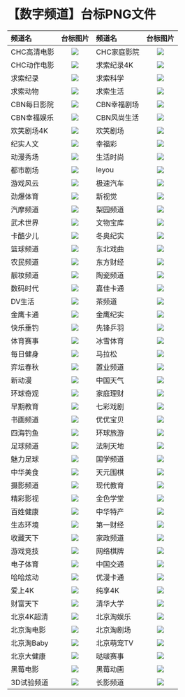 # 【数字频道】台标PNG文件
|频道名|台标图片|频道名|台标图片|
|:---|:---:|:---|:---:|
|CHC高清电影|<img src="https://raw.githubusercontent.com/wanglindl/TVlogo/main/img/CHC1.png">|CHC家庭影院|<img src="https://raw.githubusercontent.com/wanglindl/TVlogo/main/img/CHC2.png">|
|CHC动作电影|<img src="https://raw.githubusercontent.com/wanglindl/TVlogo/main/img/CHC3.png">|求索纪录4K|<img src="https://raw.githubusercontent.com/wanglindl/TVlogo/main/img/Qiusuo5.png">|
|求索纪录|<img src="https://raw.githubusercontent.com/wanglindl/TVlogo/main/img/Qiusuo1.png">|求索科学|<img src="https://raw.githubusercontent.com/wanglindl/TVlogo/main/img/Qiusuo2.png">|
|求索动物|<img src="https://raw.githubusercontent.com/wanglindl/TVlogo/main/img/Qiusuo3.png">|求索生活|<img src="https://raw.githubusercontent.com/wanglindl/TVlogo/main/img/Qiusuo4.png">|
|CBN每日影院|<img src="https://raw.githubusercontent.com/wanglindl/TVlogo/main/img/CBN1.png">|CBN幸福剧场|<img src="https://raw.githubusercontent.com/wanglindl/TVlogo/main/img/CBN2.png">|
|CBN幸福娱乐|<img src="https://raw.githubusercontent.com/wanglindl/TVlogo/main/img/CBN3.png">|CBN风尚生活|<img src="https://raw.githubusercontent.com/wanglindl/TVlogo/main/img/CBN4.png">|
|欢笑剧场4K|<img src="https://raw.githubusercontent.com/wanglindl/TVlogo/main/img/hxjc4k.png">|欢笑剧场|<img src="https://raw.githubusercontent.com/wanglindl/TVlogo/main/img/hxjchd.png">|
|纪实人文|<img src="https://raw.githubusercontent.com/wanglindl/TVlogo/main/img/jsrw.png">|幸福彩|<img src="https://raw.githubusercontent.com/wanglindl/TVlogo/main/img/xfc.png">|
|动漫秀场|<img src="https://raw.githubusercontent.com/wanglindl/TVlogo/main/img/dmxc.png">|生活时尚|<img src="https://raw.githubusercontent.com/wanglindl/TVlogo/main/img/shss.png">|
|都市剧场|<img src="https://raw.githubusercontent.com/wanglindl/TVlogo/main/img/dsjc.png">|leyou|<img src="https://raw.githubusercontent.com/wanglindl/TVlogo/main/img/leyou.png">|
|游戏风云|<img src="https://raw.githubusercontent.com/wanglindl/TVlogo/main/img/yxfy.png">|极速汽车|<img src="https://raw.githubusercontent.com/wanglindl/TVlogo/main/img/jsqc.png">|
|劲爆体育|<img src="https://raw.githubusercontent.com/wanglindl/TVlogo/main/img/jbty.png">|新视觉|<img src="https://raw.githubusercontent.com/wanglindl/TVlogo/main/img/xsj.png">|
|汽摩频道|<img src="https://raw.githubusercontent.com/wanglindl/TVlogo/main/img/qmpd.png">|梨园频道|<img src="https://raw.githubusercontent.com/wanglindl/TVlogo/main/img/lypd.png">|
|武术世界|<img src="https://raw.githubusercontent.com/wanglindl/TVlogo/main/img/wssj.png">|文物宝库|<img src="https://raw.githubusercontent.com/wanglindl/TVlogo/main/img/wwbk.png">|
|卡酷少儿|<img src="https://raw.githubusercontent.com/wanglindl/TVlogo/main/img/kakushaoer.png">|冬奥纪实|<img src="https://raw.githubusercontent.com/wanglindl/TVlogo/main/img/dajs.png">|
|篮球频道|<img src="https://raw.githubusercontent.com/wanglindl/TVlogo/main/img/lqpd.png">|东北戏曲|<img src="https://raw.githubusercontent.com/wanglindl/TVlogo/main/img/dbxq.png">|
|农民频道|<img src="https://raw.githubusercontent.com/wanglindl/TVlogo/main/img/nmpd.png">|东方财经|<img src="https://raw.githubusercontent.com/wanglindl/TVlogo/main/img/dfcj.png">|
|靓妆频道|<img src="https://raw.githubusercontent.com/wanglindl/TVlogo/main/img/liangzhuang.png">|陶瓷频道|<img src="https://raw.githubusercontent.com/wanglindl/TVlogo/main/img/tcpd.png">|
|数码时代|<img src="https://raw.githubusercontent.com/wanglindl/TVlogo/main/img/smsd.png">|嘉佳卡通|<img src="https://raw.githubusercontent.com/wanglindl/TVlogo/main/img/jjkt.png">|
|DV生活|<img src="https://raw.githubusercontent.com/wanglindl/TVlogo/main/img/dvsh.png">|茶频道|<img src="https://raw.githubusercontent.com/wanglindl/TVlogo/main/img/chapd.png">|
|金鹰卡通|<img src="https://raw.githubusercontent.com/wanglindl/TVlogo/main/img/jykt.png">|金鹰纪实|<img src="https://raw.githubusercontent.com/wanglindl/TVlogo/main/img/jyjs.png">|
|快乐垂钓|<img src="https://raw.githubusercontent.com/wanglindl/TVlogo/main/img/klcd.png">|先锋乒羽|<img src="https://raw.githubusercontent.com/wanglindl/TVlogo/main/img/xfpy.png">|
|体育赛事|<img src="https://raw.githubusercontent.com/wanglindl/TVlogo/main/img/tyss.png">|冰雪体育|<img src="https://raw.githubusercontent.com/wanglindl/TVlogo/main/img/bxty.png">|
|每日健身|<img src="https://raw.githubusercontent.com/wanglindl/TVlogo/main/img/mrjs.png">|马拉松|<img src="https://raw.githubusercontent.com/wanglindl/TVlogo/main/img/malasong.png">|
|弈坛春秋|<img src="https://raw.githubusercontent.com/wanglindl/TVlogo/main/img/ytcq.png">|置业频道|<img src="https://raw.githubusercontent.com/wanglindl/TVlogo/main/img/zypd.png">|
|新动漫|<img src="https://raw.githubusercontent.com/wanglindl/TVlogo/main/img/xindm.png">|中国天气|<img src="https://raw.githubusercontent.com/wanglindl/TVlogo/main/img/zgtq.png">|
|环球奇观|<img src="https://raw.githubusercontent.com/wanglindl/TVlogo/main/img/hyqg.png">|家庭理财|<img src="https://raw.githubusercontent.com/wanglindl/TVlogo/main/img/jtlc.png">|
|早期教育|<img src="https://raw.githubusercontent.com/wanglindl/TVlogo/main/img/zqjy.png">|七彩戏剧|<img src="https://raw.githubusercontent.com/wanglindl/TVlogo/main/img/qcxj.png">|
|书画频道|<img src="https://raw.githubusercontent.com/wanglindl/TVlogo/main/img/shpd.png">|优优宝贝|<img src="https://raw.githubusercontent.com/wanglindl/TVlogo/main/img/yybb.png">|
|四海钓鱼|<img src="https://raw.githubusercontent.com/wanglindl/TVlogo/main/img/shdy.png">|环球旅游|<img src="https://raw.githubusercontent.com/wanglindl/TVlogo/main/img/hqly.png">|
|足球频道|<img src="https://raw.githubusercontent.com/wanglindl/TVlogo/main/img/zqpd.png">|法制天地|<img src="https://raw.githubusercontent.com/wanglindl/TVlogo/main/img/fztd.png">|
|魅力足球|<img src="https://raw.githubusercontent.com/wanglindl/TVlogo/main/img/mlzq.png">|国学频道|<img src="https://raw.githubusercontent.com/wanglindl/TVlogo/main/img/gxpd.png">|
|中华美食|<img src="https://raw.githubusercontent.com/wanglindl/TVlogo/main/img/zhms.png">|天元围棋|<img src="https://raw.githubusercontent.com/wanglindl/TVlogo/main/img/tywq.png">|
|摄影频道|<img src="https://raw.githubusercontent.com/wanglindl/TVlogo/main/img/sypd.png">|现代教育|<img src="https://raw.githubusercontent.com/wanglindl/TVlogo/main/img/xdjy.png">|
|精彩影视|<img src="https://raw.githubusercontent.com/wanglindl/TVlogo/main/img/jcys.png">|金色学堂|<img src="https://raw.githubusercontent.com/wanglindl/TVlogo/main/img/jsxt.png">|
|百姓健康|<img src="https://raw.githubusercontent.com/wanglindl/TVlogo/main/img/bxjk.png">|中华特产|<img src="https://raw.githubusercontent.com/wanglindl/TVlogo/main/img/zhtc.png">|
|生态环境|<img src="https://raw.githubusercontent.com/wanglindl/TVlogo/main/img/sthj.png">|第一财经|<img src="https://raw.githubusercontent.com/wanglindl/TVlogo/main/img/dycj.png">|
|收藏天下|<img src="https://raw.githubusercontent.com/wanglindl/TVlogo/main/img/sctx.png">|家政频道|<img src="https://raw.githubusercontent.com/wanglindl/TVlogo/main/img/jzpd.png">|
|游戏竞技|<img src="https://raw.githubusercontent.com/wanglindl/TVlogo/main/img/yxjj.png">|网络棋牌|<img src="https://raw.githubusercontent.com/wanglindl/TVlogo/main/img/wlqp.png">|
|电子体育|<img src="https://raw.githubusercontent.com/wanglindl/TVlogo/main/img/dzty.png">|中国交通|<img src="https://raw.githubusercontent.com/wanglindl/TVlogo/main/img/zgjt.png">|
|哈哈炫动|<img src="https://raw.githubusercontent.com/wanglindl/TVlogo/main/img/hhxd.png">|优漫卡通|<img src="https://raw.githubusercontent.com/wanglindl/TVlogo/main/img/ymkt.png">|
|爱上4K|<img src="https://raw.githubusercontent.com/wanglindl/TVlogo/main/img/ah4k.png">|纯享4K|<img src="https://raw.githubusercontent.com/wanglindl/TVlogo/main/img/cx4k.png">|
|财富天下|<img src="https://raw.githubusercontent.com/wanglindl/TVlogo/main/img/cftx.png">|清华大学|<img src="https://raw.githubusercontent.com/wanglindl/TVlogo/main/img/qhdx.png">|
|北京4K超清|<img src="https://raw.githubusercontent.com/wanglindl/TVlogo/main/img/bj4kcq.png">|北京淘娱乐|<img src="https://raw.githubusercontent.com/wanglindl/TVlogo/main/img/bjtyl.png">|
|北京淘电影|<img src="https://raw.githubusercontent.com/wanglindl/TVlogo/main/img/bjtdy.png">|北京淘剧场|<img src="https://raw.githubusercontent.com/wanglindl/TVlogo/main/img/bjtjc.png">|
|北京淘Baby|<img src="https://raw.githubusercontent.com/wanglindl/TVlogo/main/img/bjtbb.png">|北京萌宠TV|<img src="https://raw.githubusercontent.com/wanglindl/TVlogo/main/img/bjmctv.png">|
|北京大健康|<img src="https://raw.githubusercontent.com/wanglindl/TVlogo/main/img/bjdjk.png">|哒啵赛事|<img src="https://raw.githubusercontent.com/wanglindl/TVlogo/main/img/dbss.png">|
|黑莓电影|<img src="https://raw.githubusercontent.com/wanglindl/TVlogo/main/img/hmdy.png">|黑莓动画|<img src="https://raw.githubusercontent.com/wanglindl/TVlogo/main/img/hmdh.png">|
|3D试验频道|<img src="https://raw.githubusercontent.com/wanglindl/TVlogo/main/img/sz3dsypd.png">|长影频道|<img src="https://raw.githubusercontent.com/wanglindl/TVlogo/main/img/cypd.png">|
